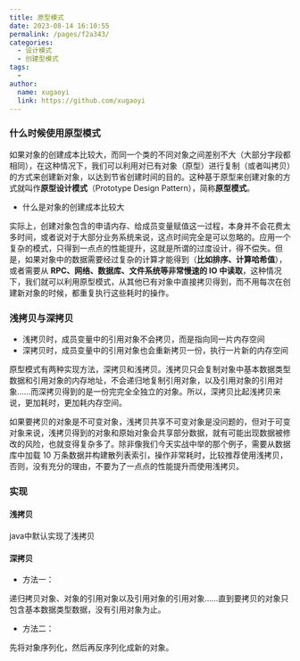 ```yaml
---
title: 原型模式
date: 2023-08-14 16:10:55
permalink: /pages/f2a343/
categories:
  - 设计模式
  - 创建型模式
tags:
  - 
author: 
  name: xugaoyi
  link: https://github.com/xugaoyi
---
```

### 什么时候使用原型模式

如果对象的创建成本比较大，而同一个类的不同对象之间差别不大（大部分字段都相同），在这种情况下，我们可以利用对已有对象（原型）进行复制（或者叫拷贝）的方式来创建新对象，以达到节省创建时间的目的。这种基于原型来创建对象的方式就叫作**原型设计模式**（Prototype Design Pattern），简称**原型模式**。

- 什么是对象的创建成本比较大

实际上，创建对象包含的申请内存、给成员变量赋值这一过程，本身并不会花费太多时间，或者说对于大部分业务系统来说，这点时间完全是可以忽略的。应用一个复杂的模式，只得到一点点的性能提升，这就是所谓的过度设计，得不偿失。但是，如果对象中的数据需要经过复杂的计算才能得到（**比如排序、计算哈希值**），或者需要从 **RPC、网络、数据库、文件系统等非常慢速的 IO 中读取**，这种情况下，我们就可以利用原型模式，从其他已有对象中直接拷贝得到，而不用每次在创建新对象的时候，都重复执行这些耗时的操作。



### 浅拷贝与深拷贝

- 浅拷贝时，成员变量中的引用对象不会拷贝，而是指向同一片内存空间
- 深拷贝时，成员变量中的引用对象也会重新拷贝一份，执行一片新的内存空间



原型模式有两种实现方法，深拷贝和浅拷贝。浅拷贝只会复制对象中基本数据类型数据和引用对象的内存地址，不会递归地复制引用对象，以及引用对象的引用对象……而深拷贝得到的是一份完完全全独立的对象。所以，深拷贝比起浅拷贝来说，更加耗时，更加耗内存空间。

如果要拷贝的对象是不可变对象，浅拷贝共享不可变对象是没问题的，但对于可变对象来说，浅拷贝得到的对象和原始对象会共享部分数据，就有可能出现数据被修改的风险，也就变得复杂多了。除非像我们今天实战中举的那个例子，需要从数据库中加载 10 万条数据并构建散列表索引，操作非常耗时，比较推荐使用浅拷贝，否则，没有充分的理由，不要为了一点点的性能提升而使用浅拷贝。





### 实现

#### 浅拷贝

java中默认实现了浅拷贝

#### 深拷贝

- 方法一：

递归拷贝对象、对象的引用对象以及引用对象的引用对象……直到要拷贝的对象只包含基本数据类型数据，没有引用对象为止。



- 方法二：

先将对象序列化，然后再反序列化成新的对象。

